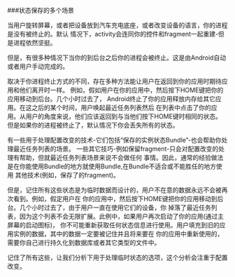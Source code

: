 ###状态保存的多个场景

当用户旋转屏幕，或者把设备放到汽车充电底座，或者改变设备的语言，你的进程是没有被终止的。默认
情况下，activity会连同你的控件和fragment一起重建-但是进程依然坚挺。

但是，有很多种情况下当你的到后台之后你的进程会被终止。这是由Android自动或者用户手动完成的。

取决于你进程终止方式的不同，存在多种方法能让用户在返回到你的应用时期待应用和他们离开时一样。
例如，假如用户在你的应用中，然后按下HOME键把你的应用移动到后台。几个小时过去了，
Android终止了你的应用释放内存给其它应用。在这之后的某个时间，用户唤起最近任务列表然后
在列表中点击了你的应用。从用户的角度来说，他们应该返回到与当他们按下HOME键时相同的状态。
但是如果你的进程被终止了，默认情况下你会丢失所有的状态。

有一些用于处理配置改变的技术-它们包括“保存的实例状态Bundle”-也会帮助你处理最近任务列表的场景。
一些其它技巧-例如保留fragment-只会对配置改变的处理有帮助，但就最近任务列表场景来说不会做任何
事情。因此，通常的经验做法是在你能使用Bundle的地方就使用Bundle,在Bundle不适合或不能胜任的地方使用
其他技术(例如，保存了的fragment)。

但是，记住所有这些状态是为临时数据而设计的，用户不在意的数据永远不会被再次看到。例如，假定用户在
你的应用中，然后按下HOME键把你的应用移动到后台。几个小时过去了，由于用户一直在使用它们的设备，你
掉落了最近任务列表，因为这个列表不会无限扩展。此例中，如果用户再次启动了你的应用(通过主屏幕的启动图标)，
你不可能重新获取任何状态信息进行使用。用户填充到旧的应用实例的数据，其中的数据一定要被记住并且将来要在
你的应用中重新使用的，需要你自己进行持久化到数据库或者其它类型的文件中。

记住了所有这些，让我们分析下用于处理临时状态的选项，这个分析会注重于配置改变。
